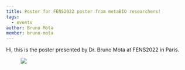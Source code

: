 ```yaml
---
title: Poster for FENS2022 poster from metaBIO researchers!
tags:
  - events
author: Bruno Mota
member: bruno-mota
---
```


Hi, this is the poster presented by Dr. Bruno Mota at FENS2022 in Paris. 

<figure class="figure">
  <a class="fix_image">
    <img
      src="/poster/FENS_2022_BM.png"
      style="{{ img }}"
      loading="lazy"
      style="width: 560px;"
    />
    </a>
</figure>

